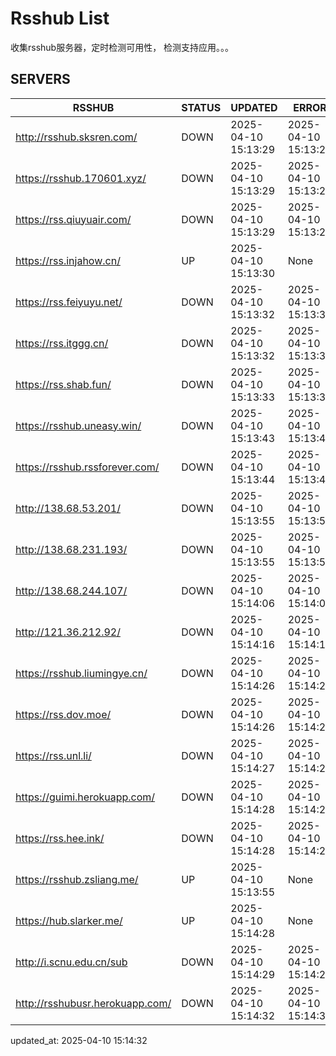 # Rsshub List

收集rsshub服务器，定时检测可用性， 检测支持应用。。。


## SERVERS

|  RSSHUB   | STATUS  | UPDATED  | ERROR  | TWITTER |  
|  ----  | ----  | ----  | ----  | ---- |  
| http://rsshub.sksren.com/ | DOWN | 2025-04-10 15:13:29 | 2025-04-10 15:13:29 |  
| https://rsshub.170601.xyz/ | DOWN | 2025-04-10 15:13:29 | 2025-04-10 15:13:29 |  
| https://rss.qiuyuair.com/ | DOWN | 2025-04-10 15:13:29 | 2025-04-10 15:13:29 |  
| https://rss.injahow.cn/ | UP | 2025-04-10 15:13:30 | None ||  
| https://rss.feiyuyu.net/ | DOWN | 2025-04-10 15:13:32 | 2025-04-10 15:13:32 |  
| https://rss.itggg.cn/ | DOWN | 2025-04-10 15:13:32 | 2025-04-10 15:13:32 |  
| https://rss.shab.fun/ | DOWN | 2025-04-10 15:13:33 | 2025-04-10 15:13:33 |  
| https://rsshub.uneasy.win/ | DOWN | 2025-04-10 15:13:43 | 2025-04-10 15:13:43 |  
| https://rsshub.rssforever.com/ | DOWN | 2025-04-10 15:13:44 | 2025-04-10 15:13:44 |  
| http://138.68.53.201/ | DOWN | 2025-04-10 15:13:55 | 2025-04-10 15:13:55 |  
| http://138.68.231.193/ | DOWN | 2025-04-10 15:13:55 | 2025-04-10 15:13:55 |  
| http://138.68.244.107/ | DOWN | 2025-04-10 15:14:06 | 2025-04-10 15:14:06 |  
| http://121.36.212.92/ | DOWN | 2025-04-10 15:14:16 | 2025-04-10 15:14:16 |  
| https://rsshub.liumingye.cn/ | DOWN | 2025-04-10 15:14:26 | 2025-04-10 15:14:26 |  
| https://rss.dov.moe/ | DOWN | 2025-04-10 15:14:26 | 2025-04-10 15:14:26 |  
| https://rss.unl.li/ | DOWN | 2025-04-10 15:14:27 | 2025-04-10 15:14:27 |  
| https://guimi.herokuapp.com/ | DOWN | 2025-04-10 15:14:28 | 2025-04-10 15:14:28 |  
| https://rss.hee.ink/ | DOWN | 2025-04-10 15:14:28 | 2025-04-10 15:14:28 |  
| https://rsshub.zsliang.me/ | UP | 2025-04-10 15:13:55 | None |OK|  
| https://hub.slarker.me/ | UP | 2025-04-10 15:14:28 | None ||  
| http://i.scnu.edu.cn/sub | DOWN | 2025-04-10 15:14:29 | 2025-04-10 15:14:29 |  
| http://rsshubusr.herokuapp.com/ | DOWN | 2025-04-10 15:14:32 | 2025-04-10 15:14:32 |  
  

updated_at: 2025-04-10 15:14:32  

